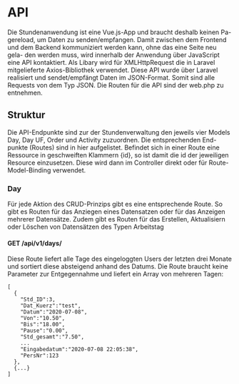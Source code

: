 # API

Die Stundenanwendung ist eine Vue.js-App und braucht deshalb keinen Pa-
gereload, um Daten zu senden/empfangen. Damit zwischen dem Frontend
und dem Backend kommuniziert werden kann, ohne das eine Seite neu gela-
den werden muss, wird innerhalb der Anwendung über JavaScript eine API
kontaktiert. Als Libary wird für XMLHttpRequest die in Laravel mitgelieferte Axios-Bibliothek verwendet. Diese API wurde über Laravel realisiert und sendet/empfängt Daten im JSON-Format. Somit sind alle Requests von dem Typ JSON. Die Routen für die API sind der web.php zu entnehmen.

## Struktur

Die API-Endpunkte sind zur der Stundenverwaltung den jeweils vier Models
Day, Day UF, Order und Activity zuzuordnen. Die entsprechenden End-
punkte (Routes) sind in hier aufgelistet. Befindet sich in einer Route eine Ressource in geschweiften Klammern {id}, so ist damit die id der jeweiligen Resource einzusetzen. Diese wird dann im Controller direkt oder für Route-Model-Binding verwendet.

### Day

Für jede Aktion des CRUD-Prinzips gibt es eine entsprechende Route. So
gibt es Routen für das Anziegen eines Datensatzen oder für das Anzeigen
mehrerer Datensätze. Zudem gibt es Routen für das Erstellen, Aktualisiern oder Löschen von Datensätzen des Typen Arbeitstag

#### GET /api/v1/days/

Diese Route liefert alle Tage des eingeloggten Users der letzten drei Monate und sortiert diese absteigend anhand des Datums. Die Route braucht keine Parameter zur Entgegennahme und liefert ein Array von mehreren Tagen:

```
[
  {
    "Std_ID":3,
    "Dat_Kuerz":"test",
    "Datum":"2020-07-08",
    "Von":"10.50",
    "Bis":"18.00",
    "Pause":"0.00",
    "Std_gesamt":"7.50",
    ...
    "Eingabedatum":"2020-07-08 22:05:38",
    "PersNr":123
  },
  {...}
]
```

